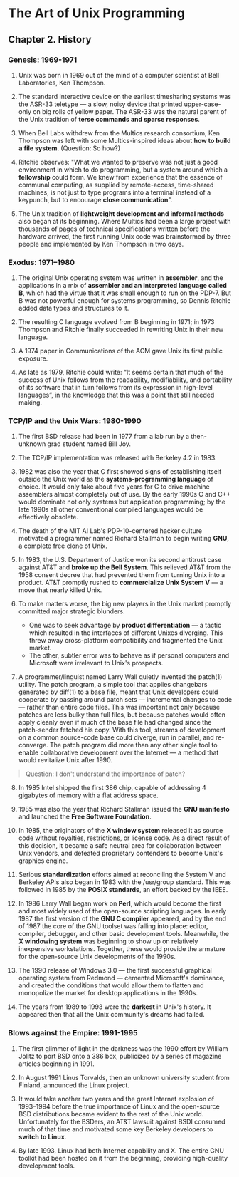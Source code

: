 # The Art of Unix Programming

## Chapter 2. History

### Genesis: 1969-1971

1. Unix was born in 1969 out of the mind of a computer scientist at Bell Laboratories, Ken Thompson.

2. The standard interactive device on the earliest timesharing systems was the ASR-33 teletype — a slow, noisy device that printed upper-case-only on big rolls of yellow paper. The ASR-33 was the natural parent of the Unix tradition of **terse commands and sparse responses**.

3. When Bell Labs withdrew from the Multics research consortium, Ken Thompson was left with some Multics-inspired ideas about **how to build a file system**. (Question: So how?)

4. Ritchie observes: "What we wanted to preserve was not just a good environment in which to do programming, but a system around which a **fellowship** could form. We knew from experience that the essence of communal computing, as supplied by remote-access, time-shared machines, is not just to type programs into a terminal instead of a keypunch, but to encourage **close communication**".

5. The Unix tradition of **lightweight development and informal methods** also began at its beginning. Where Multics had been a large project with thousands of pages of technical specifications written before the hardware arrived, the first running Unix code was brainstormed by three people and implemented by Ken Thompson in two days.

### Exodus: 1971–1980

1. The original Unix operating system was written in **assembler**, and the applications in a mix of **assembler and an interpreted language called B**, which had the virtue that it was small enough to run on the PDP-7. But B was not powerful enough for systems programming, so Dennis Ritchie added data types and structures to it.

2. The resulting C language evolved from B beginning in 1971; in 1973 Thompson and Ritchie finally succeeded in rewriting Unix in their new language.

3. A 1974 paper in Communications of the ACM gave Unix its first public exposure.

4. As late as 1979, Ritchie could write: “It seems certain that much of the success of Unix follows from the readability, modifiability, and portability of its software that in turn follows from its expression in high-level languages”, in the knowledge that this was a point that still needed making.

### TCP/IP and the Unix Wars: 1980-1990

1. The first BSD release had been in 1977 from a lab run by a then-unknown grad student named Bill Joy.

2. The TCP/IP implementation was released with Berkeley 4.2 in 1983.

3. 1982 was also the year that C first showed signs of establishing itself outside the Unix world as the **systems-programming language** of choice. It would only take about five years for C to drive machine assemblers almost completely out of use. By the early 1990s C and C++ would dominate not only systems but application programming; by the late 1990s all other conventional compiled languages would be effectively obsolete.

4. The death of the MIT AI Lab's PDP-10-centered hacker culture motivated a programmer named Richard Stallman to begin writing **GNU**, a complete free clone of Unix.

5. In 1983, the U.S. Department of Justice won its second antitrust case against AT&T and **broke up the Bell System**. This relieved AT&T from the 1958 consent decree that had prevented them from turning Unix into a product. AT&T promptly rushed to **commercialize Unix System V** — a move that nearly killed Unix.

6. To make matters worse, the big new players in the Unix market promptly committed major strategic blunders.
    - One was to seek advantage by **product differentiation** — a tactic which resulted in the interfaces of different Unixes diverging. This threw away cross-platform compatibility and fragmented the Unix market.
    - The other, subtler error was to behave as if personal computers and Microsoft were irrelevant to Unix's prospects.

7. A programmer/linguist named Larry Wall quietly invented the patch(1) utility. The patch program, a simple tool that applies changebars generated by diff(1) to a base file, meant that Unix developers could cooperate by passing around patch sets — incremental changes to code — rather than entire code files. This was important not only because patches are less bulky than full files, but because patches would often apply cleanly even if much of the base file had changed since the patch-sender fetched his copy. With this tool, streams of development on a common source-code base could diverge, run in parallel, and re-converge. The patch program did more than any other single tool to enable collaborative development over the Internet — a method that would revitalize Unix after 1990.

> Question: I don't understand the importance of patch?

8. In 1985 Intel shipped the first 386 chip, capable of addressing 4 gigabytes of memory with a flat address space.

9. 1985 was also the year that Richard Stallman issued the **GNU manifesto** and launched the **Free Software Foundation**.

10. In 1985, the originators of the **X window system** released it as source code without royalties, restrictions, or license code. As a direct result of this decision, it became a safe neutral area for collaboration between Unix vendors, and defeated proprietary contenders to become Unix's graphics engine.

11. Serious **standardization** efforts aimed at reconciling the System V and Berkeley APIs also began in 1983 with the /usr/group standard. This was followed in 1985 by the **POSIX standards**, an effort backed by the IEEE.

12. In 1986 Larry Wall began work on **Perl**, which would become the first and most widely used of the open-source scripting languages. In early 1987 the first version of the **GNU C compiler** appeared, and by the end of 1987 the core of the GNU toolset was falling into place: editor, compiler, debugger, and other basic development tools. Meanwhile, the **X windowing system** was beginning to show up on relatively inexpensive workstations. Together, these would provide the armature for the open-source Unix developments of the 1990s.

13. The 1990 release of Windows 3.0 — the first successful graphical operating system from Redmond — cemented Microsoft's dominance, and created the conditions that would allow them to flatten and monopolize the market for desktop applications in the 1990s.

14. The years from 1989 to 1993 were the **darkest** in Unix's history. It appeared then that all the Unix community's dreams had failed.

### Blows against the Empire: 1991-1995

1. The first glimmer of light in the darkness was the 1990 effort by William Jolitz to port BSD onto a 386 box, publicized by a series of magazine articles beginning in 1991.

2. In August 1991 Linus Torvalds, then an unknown university student from Finland, announced the Linux project.

3. It would take another two years and the great Internet explosion of 1993–1994 before the true importance of Linux and the open-source BSD distributions became evident to the rest of the Unix world. Unfortunately for the BSDers, an AT&T lawsuit against BSDI consumed much of that time and motivated some key Berkeley developers to **switch to Linux**.

4. By late 1993, Linux had both Internet capability and X. The entire GNU toolkit had been hosted on it from the beginning, providing high-quality development tools.
